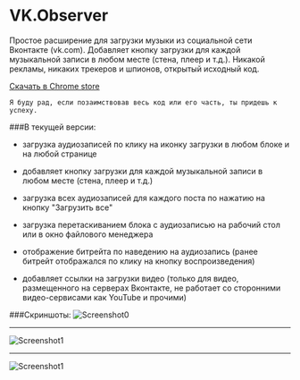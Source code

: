 # VK.Observer
Простое расширение для загрузки музыки из социальной сети Вконтакте (vk.com).
Добавляет кнопку загрузки для каждой музыкальной записи в любом месте (стена, плеер и т.д.).
Никакой рекламы, никаких трекеров и шпионов, открытый исходный код.

<a href="https://chrome.google.com/webstore/detail/vkobserver/piiadkppcjhcjnekceedinjidaeliabd">Скачать в Chrome store</a>

```
Я буду рад, если позаимствовав весь код или его часть, ты придешь к успеху.
```

###В текущей версии:

* загрузка аудиозаписей по клику на иконку загрузки в любом блоке и на любой странице

* добавляет кнопку загрузки для каждой музыкальной записи в любом месте (стена, плеер и т.д.) 

* загрузка всех аудиозаписей для каждого поста по нажатию на кнопку "Загрузить все"

* загрузка перетаскиванием блока с аудиозаписью на рабочий стол или в окно файлового менеджера 

* отображение битрейта по наведению на аудиозапись (ранее битрейт отображался по клику на кнопку воспроизведения)

* добавляет ссылки на загрузки видео (только для видео, размещенного на серверах Вконтакте, не работает со сторонними видео-сервисами как YouTube и прочими) 

###Скриншоты:
![Screenshot0](http://lite.glebcha.ru/img/vkobserver-styled.png)
* * *
![Screenshot1](http://lite.glebcha.ru/img/vkobserver-styled-1.png)
* * *
![Screenshot1](http://lite.glebcha.ru/img/vkobserver-styled-2.png)


